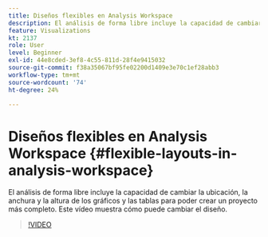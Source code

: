```yaml
---
title: Diseños flexibles en Analysis Workspace
description: El análisis de forma libre incluye la capacidad de cambiar la ubicación, la anchura y la altura de los gráficos y las tablas para poder crear un proyecto más completo. Este vídeo muestra cómo puede cambiar el diseño.
feature: Visualizations
kt: 2137
role: User
level: Beginner
exl-id: 44e8cded-3ef8-4c55-811d-28f4e9415032
source-git-commit: f38a35067bf95fe02200d1409e3e70c1ef28abb3
workflow-type: tm+mt
source-wordcount: '74'
ht-degree: 24%

---
```


# Diseños flexibles en Analysis Workspace {#flexible-layouts-in-analysis-workspace}

El análisis de forma libre incluye la capacidad de cambiar la ubicación, la anchura y la altura de los gráficos y las tablas para poder crear un proyecto más completo. Este vídeo muestra cómo puede cambiar el diseño.

>[!VIDEO](https://video.tv.adobe.com/v/24706/?quality=12&learn=on)
